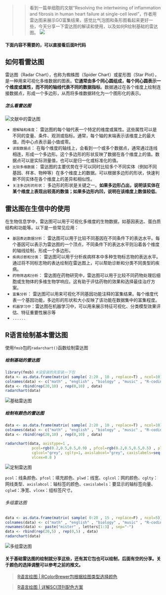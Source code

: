 

>> 看到一篇单细胞的文献“Resolving the intertwining of inflammation and fibrosis in human heart failure at single-cell level”，作者用雷达图来展示GO富集结果，感觉比气泡图和条形图看起来更好一些，今天分享一下雷达图的解读和使用，以及如何R绘制基础的雷达图。
![](https://files.mdnice.com/user/23696/8121002e-e029-4857-a734-f7557623430a.png)

#### 下面内容不需要的，可以直接看后面R代码

## 如何看雷达图
雷达图（Radar Chart），也称为蜘蛛图（Spider Chart）或星形图（Star Plot），是一种用来可视化多维数据的图表。**它通常由多个同心圆组成，每个同心圆表示一个维度或属性，而不同的轴线代表不同的数据指标**。数据通过在各个维度上绘制连接数据点，形成一个多边形，从而将多维数据转化为一个图形化的表示。

##### 怎么看雷达图

![文献中的雷达图](https://files.mdnice.com/user/23696/9faa69e6-6ea4-466e-9c10-bd023c058dec.png)


- `理解轴和维度`： 雷达图的每个轴代表一个特定的维度或属性。这些属性可以是不同的变量、条件、观测或指标。通常，每个轴的末端表示该维度上的最大值，而中心点表示最小值或零。
- `读取数据点`： 在每个维度的轴线上，会看到一个或多个数据点，通常通过连线相连，形成一个多边形。这个多边形的形状反映了数据在各个维度上的值。数据点可以是实际测量值，也可以是归一化或标准化的值。
- `比较多维数据`： 雷达图的主要优势在于可以同时比较多个不同实体（例如不同基因、样本、物种等）在多个维度上的数据。可以根据多边形的形状，快速判断不同实体在各个维度上的差异和相似性。
- `关注多边形的形状`： 多边形的形状是关键之一。**如果多边形凸出，说明该实体在某个维度上表现出较高的数值；如果多边形内凹，说明在该维度上数值较低**。


## 雷达图在生信中的使用
在生物信息学中，雷达图可以用于可视化多维度的生物数据，如基因表达、蛋白质结构和功能等。以下是一些常见应用：
- `基因表达数据分析`： 雷达图可以用于比较不同基因在不同条件下的表达水平。每个基因可以表示为雷达图的一个顶点，不同条件下的表达水平则沿着各个维度的轴线绘制，形成一个多边形。
- `疾病诊断和分类`： 雷达图可以用于分析疾病样本中多种生物标志物的表达水平。通过将不同标志物的表达绘制在雷达图上，可以帮助诊断和分类不同类型的疾病。
- `药物筛选和分析`： 雷达图在药物研究中，雷达图可以用于比较不同药物处理后细胞或生物体的多维生物学响应。这有助于评估药物的效果和选择最佳治疗方案。
- `富集分析`： 雷达图可以用来可视化不同基因功能注释的富集结果。每个维度代表一个基因功能，多边形的形状和大小反映了该功能在数据集中的富集程度。
- `机器学习中`：雷达图在机器学习中，可以用来展示特征可视化、分类模型效果评估、特征重要性展示等
- `......`


## R语言绘制基本雷达图

使用`fmsb`包的`radarchart()`函数绘制雷达图
##### 绘制基础的雷达图
```r
library(fmsb) #没安装的先安装一下包
data <- as.data.frame(matrix( sample( 2:20 , 10 , replace=T) , ncol=10))
colnames(data) <- c("math" , "english" , "biology" , "music" , "R-coding", "data-viz" , "french" , "physic", "statistic", "sport" )
data <- rbind(rep(20,10) , rep(0,10) , data)
radarchart(data)
```

![基础雷达图](https://files.mdnice.com/user/23696/d4981f2f-c344-4222-bb6d-f3dca6c0ad3a.png)

##### 绘制有颜色的雷达图
```r
data <- as.data.frame(matrix( sample( 2:20 , 10 , replace=T) , ncol=10))
colnames(data) <- c("math" , "english" , "biology" , "music" , "R-coding", "data-viz" , "french" , "physic", "statistic", "sport" )
data <- rbind(rep(20,10) , rep(0,10) , data)

radarchart(data, axistype=1 , 
            pcol=rgb(0.2,0.5,0.5,0.9) , pfcol=rgb(0.2,0.5,0.5,0.5) , plwd=4 , 
            cglcol="grey", cglty=1, axislabcol="grey", caxislabels=seq(0,20,5), cglwd=0.8,
            vlcex=0.8 )
```

![定制雷达图](https://files.mdnice.com/user/23696/f1cfc823-da88-417c-95fd-039c11693cad.png)

`pcol`：线条颜色、`pfcol`：填充颜色、`plwd`：线宽、`cglcol`：网的颜色、`cglty`：网线类型、`axislabcol`：轴标签的颜色、`caxislabels`：要显示的轴标签向量、`cglwd`：净宽、`vlcex`：组标签尺寸。

###### 多组雷达图
```r
data <- as.data.frame(matrix( sample( 0:20 , 15 , replace=F) , ncol=5))
colnames(data) <- c("math" , "english" , "biology" , "music" , "R-coding" )
rownames(data) <- paste("mister" , letters[1:3] , sep="-")
data <- rbind(rep(20,5) , rep(0,5) , data)
radarchart(data)
```
![多组雷达图](https://files.mdnice.com/user/23696/a90b2d53-ceba-4250-a9da-b6d07c7bdc70.png)

#### 关于基础雷达图的绘制就分享这些，还有其它包也可以绘制，后面有空的分享。关于颜色的选择调整可以参考之前的推文。
>[R语言绘图 | RColorBrewer包根据绘图类型选择颜色](https://mp.weixin.qq.com/s?__biz=Mzg2NjYzNjQ4Ng==&mid=2247486132&idx=1&sn=0eaad01ceaaabe87a0a34727d072b66f&chksm=ce468d1df931040b0acd8b51535c6677ef13d8f02f2d218a389e6257908e1e78998a3e03bae8&token=84083442&lang=zh_CN#rd)

>[R语言绘图 | 详解SCI顶刊配色方案](https://mp.weixin.qq.com/s?__biz=Mzg2NjYzNjQ4Ng==&mid=2247486132&idx=1&sn=0eaad01ceaaabe87a0a34727d072b66f&chksm=ce468d1df931040b0acd8b51535c6677ef13d8f02f2d218a389e6257908e1e78998a3e03bae8&token=84083442&lang=zh_CN#rd)


